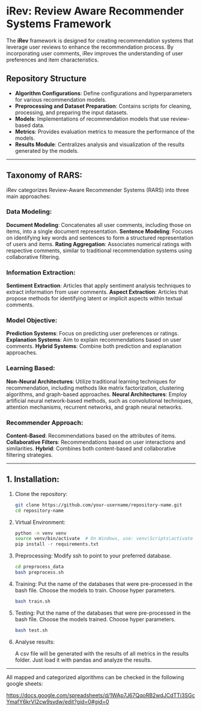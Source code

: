 # iRev: Review Aware Recommender Systems Framework

The **iRev** framework is designed for creating recommendation systems that leverage user reviews to enhance the recommendation process. By incorporating user comments, iRev improves the understanding of user preferences and item characteristics.

## Repository Structure

- **Algorithm Configurations**: Define configurations and hyperparameters for various recommendation models.
- **Preprocessing and Dataset Preparation**: Contains scripts for cleaning, processing, and preparing the input datasets.
- **Models**: Implementations of recommendation models that use review-based data.
- **Metrics**: Provides evaluation metrics to measure the performance of the models.
- **Results Module**: Centralizes analysis and visualization of the results generated by the models.

------

## Taxonomy of RARS:

iRev categorizes Review-Aware Recommender Systems (RARS) into three main approaches:

### Data Modeling:
**Document Modeling**: Concatenates all user comments, including those on items, into a single document representation.
**Sentence Modeling**: Focuses on identifying key words and sentences to form a structured representation of users and items.
**Rating Aggregation**: Associates numerical ratings with respective comments, similar to traditional recommendation systems using collaborative filtering.

### Information Extraction:
**Sentiment Extraction**: Articles that apply sentiment analysis techniques to extract information from user comments.
**Aspect Extraction**: Articles that propose methods for identifying latent or implicit aspects within textual comments.

### Model Objective:
**Prediction Systems**: Focus on predicting user preferences or ratings.
**Explanation Systems**: Aim to explain recommendations based on user comments.
**Hybrid Systems**: Combine both prediction and explanation approaches.

### Learning Based:
**Non-Neural Architectures**: Utilize traditional learning techniques for recommendation, including methods like matrix factorization, clustering algorithms, and graph-based approaches.
**Neural Architectures**: Employ artificial neural network-based methods, such as convolutional techniques, attention mechanisms, recurrent networks, and graph neural networks.

### Recommender Approach:
**Content-Based**: Recommendations based on the attributes of items.
**Collaborative Filters**: Recommendations based on user interactions and similarities.
**Hybrid**: Combines both content-based and collaborative filtering strategies.

------

## 1. Installation:

1. Clone the repository:
   ```bash
   git clone https://github.com/your-username/repository-name.git
   cd repository-name
2. Virtual Environment:

   ```bash
   python -m venv venv
   source venv/bin/activate  # On Windows, use: venv\Scripts\activate
   pip install -r requirements.txt

3. Preprocessing:
   Modify ssh to point to your preferred database.

   ```bash
   cd preprocess_data
   bash preprocess.sh

5. Training:
   Put the name of the databases that were pre-processed in the bash file.
   Choose the models to train.
   Choose hyper parameters.

   ```bash
   bash train.sh

7. Testing:
   Put the name of the databases that were pre-processed in the bash file.
   Choose the models trained.
   Choose hyper parameters.

   ```bash
   bash test.sh

8. Analyse results:

   A csv file will be generated with the results of all metrics in the results folder. Just load it with pandas and analyze the results.

--------

All mapped and categorized algorithms can be checked in the following google sheets:

https://docs.google.com/spreadsheets/d/1WAp7J67QqoRB2wdJCdTTi3SGcYmafY6krVI2cw9sydw/edit?gid=0#gid=0
